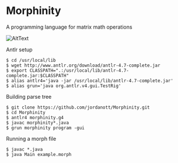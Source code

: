 # Morphinity
A programming language for matrix math operations  

![AltText](http://images.amcnetworks.com/ifc.com/wp-content/uploads/2015/01/The-Matrix.jpg)

Antlr setup
```
$ cd /usr/local/lib
$ wget http://www.antlr.org/download/antlr-4.7-complete.jar
$ export CLASSPATH=".:/usr/local/lib/antlr-4.7-complete.jar:$CLASSPATH"
$ alias antlr4='java -jar /usr/local/lib/antlr-4.7-complete.jar'
$ alias grun='java org.antlr.v4.gui.TestRig'
```
Building parse tree
```
$ git clone https://github.com/jordanott/Morphinity.git
$ cd Morphinity
$ antlr4 morphinity.g4
$ javac morphinity*.java
$ grun morphinity program -gui
```  
Running a morph file
```
$ javac *.java  
$ java Main example.morph
```
